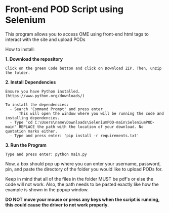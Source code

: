 # Front-end POD Script using Selenium

This program allows you to access OME using front-end html tags to interact with the site and upload PODs

How to install:

<b> 1. Download the repository </b>

    Click on the green Code button and click on Download ZIP. Then, unzip the folder.
  
<b> 2. Install Dependencies </b>


    Ensure you have Python installed.
    (https://www.python.org/downloads/)

    To install the dependencies:
      - Search 'Command Prompt' and press enter
          This will open the window where you will be running the code and installing dependencies.
      - Type 'cd C:\Users\name\Downloads\SeleniumPOD-main\SeleniumPOD-main' REPLACE the path with the location of your download. No             quotation marks either.
      - Type and press enter: 'pip install -r requirements.txt'
      
<b> 3. Run the Program </b>

    Type and press enter: python main.py
    
Now, a box should pop up where you can enter your username, password, pin, and paste the directory of the folder you would like
to upload PODs for.

Keep in mind that all of the files in the folder MUST be pdf's or else the code will not work. Also, the path needs to be pasted
exactly like how the example is shown in the popup window.

<b> DO NOT move your mouse or press any keys when the script is running, this could cause the driver to not work properly. </b>

